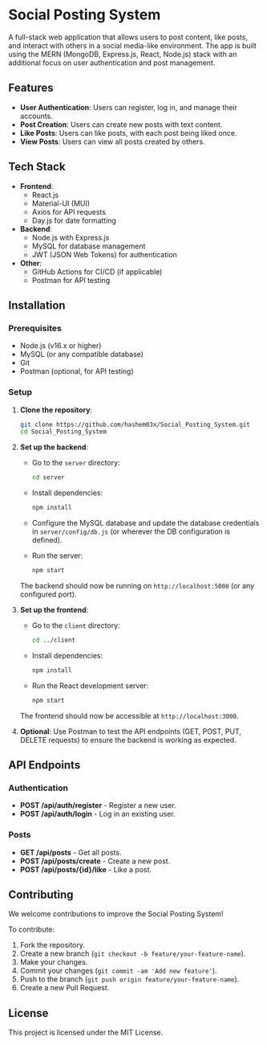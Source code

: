 

# Social Posting System

A full-stack web application that allows users to post content, like posts, and interact with others in a social media-like environment. The app is built using the MERN (MongoDB, Express.js, React, Node.js) stack with an additional focus on user authentication and post management.

## Features

- **User Authentication**: Users can register, log in, and manage their accounts.
- **Post Creation**: Users can create new posts with text content.
- **Like Posts**: Users can like posts, with each post being liked once.
- **View Posts**: Users can view all posts created by others.

## Tech Stack

- **Frontend**:
  - React.js
  - Material-UI (MUI)
  - Axios for API requests
  - Day.js for date formatting
- **Backend**:
  - Node.js with Express.js
  - MySQL for database management
  - JWT (JSON Web Tokens) for authentication
- **Other**:
  - GitHub Actions for CI/CD (if applicable)
  - Postman for API testing

## Installation

### Prerequisites

- Node.js (v16.x or higher)
- MySQL (or any compatible database)
- Git
- Postman (optional, for API testing)

### Setup

1. **Clone the repository**:

   ```bash
   git clone https://github.com/hashem03x/Social_Posting_System.git
   cd Social_Posting_System
   ```

2. **Set up the backend**:

   - Go to the `server` directory:
   
     ```bash
     cd server
     ```

   - Install dependencies:

     ```bash
     npm install
     ```

   - Configure the MySQL database and update the database credentials in `server/config/db.js` (or wherever the DB configuration is defined).
   
   - Run the server:

     ```bash
     npm start
     ```

   The backend should now be running on `http://localhost:5000` (or any configured port).

3. **Set up the frontend**:

   - Go to the `client` directory:
   
     ```bash
     cd ../client
     ```

   - Install dependencies:

     ```bash
     npm install
     ```

   - Run the React development server:

     ```bash
     npm start
     ```

   The frontend should now be accessible at `http://localhost:3000`.

4. **Optional**: Use Postman to test the API endpoints (GET, POST, PUT, DELETE requests) to ensure the backend is working as expected.

## API Endpoints

### Authentication
- **POST /api/auth/register** - Register a new user.
- **POST /api/auth/login** - Log in an existing user.
  
### Posts
- **GET /api/posts** - Get all posts.
- **POST /api/posts/create** - Create a new post.
- **POST /api/posts/{id}/like** - Like a post.

## Contributing

We welcome contributions to improve the Social Posting System!

To contribute:

1. Fork the repository.
2. Create a new branch (`git checkout -b feature/your-feature-name`).
3. Make your changes.
4. Commit your changes (`git commit -am 'Add new feature'`).
5. Push to the branch (`git push origin feature/your-feature-name`).
6. Create a new Pull Request.

## License

This project is licensed under the MIT License.
